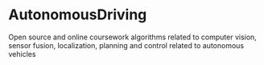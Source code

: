 # AutonomousDriving
Open source and online coursework algorithms related to computer vision, sensor fusion, localization, planning and control related to autonomous vehicles

